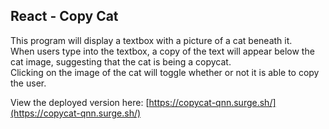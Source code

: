 ## React - Copy Cat
This program will display a textbox with a picture of a cat beneath it.  
When users type into the textbox, a copy of the text will appear below the cat image, suggesting that the cat is being a copycat.  
Clicking on the image of the cat will toggle whether or not it is able to copy the user.

View the deployed version here: [https://copycat-qnn.surge.sh/](https://copycat-qnn.surge.sh/)

